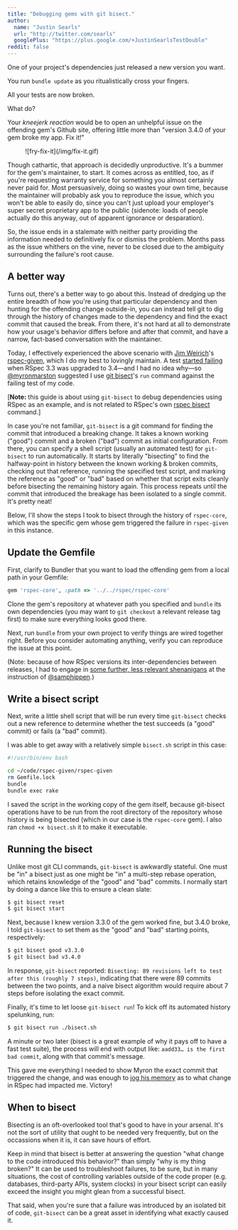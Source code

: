 ```yaml
---
title: "Debugging gems with git bisect."
author:
  name: "Justin Searls"
  url: "http://twitter.com/searls"
  googlePlus: "https://plus.google.com/+JustinSearlsTestDouble"
reddit: false
---
```


One of your project's dependencies just released a new version you want.

You run `bundle update` as you ritualistically cross your fingers.

All your tests are now broken.

What do?

Your _kneejerk reaction_ would be to open an unhelpful issue on the offending
gem's Github site, offering little more than "version 3.4.0 of your gem broke
my app. Fix it!"

<figure>
  ![fry-fix-it](/img/fix-it.gif)
</figure>

Though cathartic, that approach is decidedly unproductive. It's a bummer for the
gem's maintainer, to start. It comes across as entitled, too, as if you're requesting
warranty service for something you almost certainly never paid for. Most
persuasively, doing so wastes your own time, because the maintainer will
probably ask you to reproduce the issue, which you won't be able to easily do,
since you can't just upload your employer's super secret proprietary app to the
public (sidenote: loads of people actually do this anyway, out of apparent
ignorance or desparation).

So, the issue ends in a stalemate with neither party providing the information
needed to definitively fix or dismiss the problem. Months pass as the issue
whithers on the vine, never to be closed due to the ambiguity surrounding
the failure's root cause.

## A better way

Turns out, there's a better way to go about this. Instead of dredging up the
entire breadth of how you're using that particular dependency and then hunting
for the offending change outside-in, you can instead tell git to dig through the
history of changes made to the dependency and find the exact commit that caused
the break. From there, it's not hard at all to demonstrate how your usage's
behavior differs before and after that commit, and have a narrow, fact-based
conversation with the maintainer.

Today, I effectively experienced the above scenario with [Jim
Weirich](https://en.wikipedia.org/wiki/Jim_Weirich)'s
[rspec-given](https://github.com/rspec-given/rspec-given),
which I do my best to lovingly maintain. A test [started
failing](https://github.com/rspec-given/rspec-given/issues/18) when RSpec 3.3 was
upgraded to 3.4—and I had no idea why—so
[@myronmarston](https://github.com/myronmarston) suggested I use [git
bisect](https://git-scm.com/docs/git-bisect)'s `run` command against the failing
test of my code.

[**Note:** this guide is about using `git-bisect` to debug dependencies using
RSpec as an example, and is not related to RSpec's own [rspec
bisect](https://relishapp.com/rspec/rspec-core/v/3-4/docs/command-line/bisect)
command.]

In case you're not familiar, `git-bisect` is a git command for finding the commit
that introduced a breaking change. It takes a known working ("good") commit and a
broken ("bad") commit as initial configuration. From there, you can specify a
shell script (usually an automated test) for `git-bisect` to run automatically.
It starts by literally "bisecting" to find the halfway-point in history between
the known working & broken commits, checking out that reference, running the
specified test script, and marking the reference as "good" or "bad" based on
whether that script exits cleanly before bisecting the remaining history again.
This process repeats until the commit that introduced the breakage has been
isolated to a single commit. It's pretty neat!

Below, I'll show the steps I took to bisect through the history of `rspec-core`,
which was the specific gem whose gem triggered the failure in `rspec-given` in
this instance.

## Update the Gemfile

First, clarify to Bundler that you want to load the offending gem from a local
path in your Gemfile:

``` ruby
gem 'rspec-core', :path => '../../rspec/rspec-core'
```

Clone the gem's repository at whatever path you specified and `bundle` its own
dependencies (you may want to `git checkout` a relevant release tag first) to
make sure everything looks good there.

Next, run `bundle` from your own project to verify things are wired together
right. Before you consider automating anything, verify you can reproduce the
issue at this point.

(Note: because of how RSpec versions its inter-dependencies between releases, I
had to engage in [some further, less relevant
shenanigans](https://github.com/rspec-given/rspec-given/issues/18#issuecomment-170971332)
at the instruction of [@samphippen](https://github.com/samphippen).)

## Write a bisect script

Next, write a little shell script that will be run every time `git-bisect` checks
out a new reference to determine whether the test succeeds (a "good" commit) or
fails (a "bad" commit).

I was able to get away with a relatively simple `bisect.sh` script in this case:

``` bash
#!/usr/bin/env bash

cd ~/code/rspec-given/rspec-given
rm Gemfile.lock
bundle
bundle exec rake
```

I saved the script in the working copy of the gem itself, because git-bisect
operations have to be run from the root directory of the repository whose history
is being bisected (which in our case is the `rspec-core` gem). I also ran
`chmod +x bisect.sh` it to make it executable.

## Running the bisect

Unlike most git CLI commands, `git-bisect` is awkwardly stateful. One must be
"in" a bisect just as one might be "in" a multi-step rebase operation, which
retains knowledge of the "good" and "bad" commits. I normally start by doing a
dance like this to ensure a clean slate:

``` bash
$ git bisect reset
$ git bisect start
```

Next, because I knew version 3.3.0 of the gem worked fine, but 3.4.0 broke, I
told `git-bisect` to set them as the "good" and "bad" starting points,
respectively:

``` bash
$ git bisect good v3.3.0
$ git bisect bad v3.4.0
```

In response, `git-bisect` reported: `Bisecting: 89 revisions left to test after
this (roughly 7 steps)`, indicating that there were 89 commits between the two
points, and a naive bisect algorithm would require about 7 steps before isolating
the exact commit.

Finally, it's time to let loose `git-bisect run`! To kick off its automated
history spelunking, run:

``` bash
$ git bisect run ./bisect.sh
```

A minute or two later (bisect is a great example of why it pays off to have a
fast test suite), the process will end with output like: `aadd33… is the first
bad commit`, along with that commit's message.

This gave me everything I needed to show Myron the exact commit that triggered
the change, and was enough to [jog his
memory](https://github.com/rspec-given/rspec-given/issues/18#issuecomment-171022814)
as to what change in RSpec had impacted me. Victory!

## When to bisect

Bisecting is an oft-overlooked tool that's good to have in your arsenal. It's not
the sort of utility that ought to be needed very frequently, but on the
occassions when it is, it can save hours of effort.

Keep in mind that bisect is better at answering the question "what change to the
code introduced this behavior?" than simply "why is my thing broken?" It can be
used to troubleshoot failures, to be sure, but in many situations, the cost of
controlling variables outside of the code proper (e.g. databases, third-party
APIs, system clocks) in your bisect script can easily exceed the insight you
might glean from a successful bisect.

That said, when you're sure that a failure was introduced by an isolated bit of
code, `git-bisect` can be a great asset in identifying what exactly caused it.






